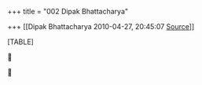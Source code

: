 +++
title = "002 Dipak Bhattacharya"

+++
[[Dipak Bhattacharya	2010-04-27, 20:45:07 [Source](https://groups.google.com/g/bvparishat/c/Uldod9zSn5I)]]



[TABLE]






